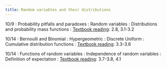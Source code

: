 ```yaml
---
title: Random variables and their distributions
---
```


10/9
: Probability pitfalls and paradoxes
: Random variables
: Distributions and probability mass functions
: [Textbook reading](https://drive.google.com/file/d/1VmkAAGOYCTORq1wxSQqy255qLJjTNvBI/view?usp=sharing): 2.8, 3.1-3.2

10/14
: Bernoulli and Binomial
: Hypergeometric
: Discrete Uniform
: Cumulative distribution functions
: [Textbook reading](https://drive.google.com/file/d/1VmkAAGOYCTORq1wxSQqy255qLJjTNvBI/view?usp=sharing): 3.3-3.6

10/14
: Functions of random variables
: Independence of random variables
: Definition of expectation
: [Textbook reading](https://drive.google.com/file/d/1VmkAAGOYCTORq1wxSQqy255qLJjTNvBI/view?usp=sharing): 3.7-3.8, 4.1